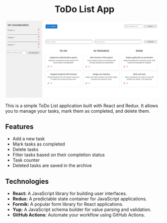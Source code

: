 <h1 align="center"> ToDo List App </h1>

<p align="center">
<img src="assets/prev.jpg" width="500">
</p>

This is a simple ToDo List application built with React and Redux. It allows you to manage your tasks, mark them as completed, and delete them.

## Features

- Add a new task
- Mark tasks as completed
- Delete tasks
- Filter tasks based on their completion status
- Task counter
- Deleted tasks are saved in the archive

## Technologies

- **React:** A JavaScript library for building user interfaces.
- **Redux:** A predictable state container for JavaScript applications.
- **Formik:** A popular form library for React applications.
- **Yup:** A JavaScript schema builder for value parsing and validation.
- **GitHub Actions:** Automate your workflow using GitHub Actions.

